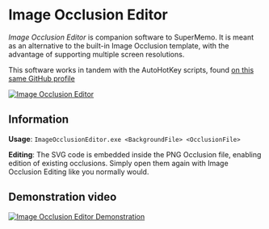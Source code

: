 # Image Occlusion Editor

*Image Occlusion Editor* is companion software to SuperMemo. It is meant as an alternative to the built-in Image Occlusion template, with the advantage of supporting multiple screen resolutions.

This software works in tandem with the AutoHotKey scripts, found [on this same GitHub profile](https://github.com/supermemo/SuperMemoAssistant)

[![Image Occlusion Editor](https://raw.githubusercontent.com/SuperMemo/ImageOcclusionEditor/master/ImageOcclusionEditor-v1.0.png)](https://raw.githubusercontent.com/SuperMemo/ImageOcclusionEditor/master/ImageOcclusionEditor-v1.0.png)

## Information

**Usage**: `ImageOcclusionEditor.exe <BackgroundFile> <OcclusionFile>`

**Editing**: The SVG code is embedded inside the PNG Occlusion file, enabling edition of existing occlusions. Simply open them again with Image Occlusion Editing like you normally would.


## Demonstration video
[![Image Occlusion Editor Demonstration](https://img.youtube.com/vi/BJ1ZAYSGJ4M/0.jpg)](https://youtu.be/BJ1ZAYSGJ4M)
